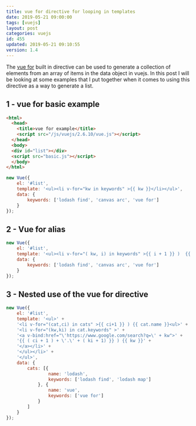 ```yaml
---
title: vue for directive for looping in templates
date: 2019-05-21 09:00:00
tags: [vuejs]
layout: post
categories: vuejs
id: 455
updated: 2019-05-21 09:10:55
version: 1.4
---
```


The [vue for](https://vuejs.org/v2/guide/list.html) built in directive can be used to generate a collection of elements from an array of items in the data object in vuejs. In this post I will be looking at some examples that I put together when it comes to using this directive as a way to generate a list.

<!-- more -->

## 1 - vue for basic example

```html
<html>
  <head>
    <title>vue for example</title>
    <script src="/js/vuejs/2.6.10/vue.js"></script>
  </head>
  <body>
  <div id="list"></div>
  <script src="basic.js"></script>
  </body>
</html>
```

```js
new Vue({
    el: '#list',
    template: '<ul><li v-for="kw in keywords" >{{ kw }}</li></ul>',
    data: {
        keywords: ['lodash find', 'canvas arc', 'vue for']
    }
});
```

## 2 - Vue for alias

```js
new Vue({
    el: '#list',
    template: '<ul><li v-for="( kw, i) in keywords" >{{ i + 1 }} )  {{ kw }}</li></ul>',
    data: {
        keywords: ['lodash find', 'canvas arc', 'vue for']
    }
});
```

## 3 - Nested use of the vue for directive

```js
new Vue({
    el: '#list',
    template: '<ul>' +
    '<li v-for="(cat,ci) in cats" >{{ ci+1 }} ) {{ cat.name }}<ul>' +
    '<li v-for="(kw,ki) in cat.keywords" >' +
    '<a v-bind:href="\'https://www.google.com/search?q=\' + kw">' +
    '{{ ( ci + 1 ) + \'.\' + ( ki + 1) }} ) {{ kw }}' +
    '</a></li>' +
    '</ul></li>' +
    '</ul>',
    data: {
        cats: [{
                name: 'lodash',
                keywords: ['lodash find', 'lodash map']
            }, {
                name: 'vue',
                keywords: ['vue for']
            }
        ]
    }
});
```